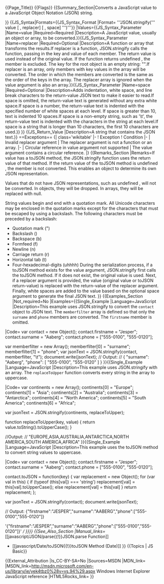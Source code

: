 {{Page_Title}}
{{Flags}}
{{Summary_Section|Converts a JavaScript value to a JavaScript Object Notation (JSON) string.

}}
{{JS_Syntax|Formats={{JS_Syntax_Format
|Format= '''JSON.stringify(''' value [ , replacer] [ , space] ''')'''}}
|Values={{JS_Syntax_Parameter
|Name=value
|Required=Required
|Description=A JavaScript value, usually an object or array, to be converted.}}{{JS_Syntax_Parameter
|Name=replacer
|Required=Optional
|Description=A function or array that transforms the results.If replacer is a function, JSON.stringify calls the function, passing in the key and value of each member. The return value is used instead of the original value. If the function returns undefined , the member is excluded. The key for the root object is an empty string: "".If replacer is an array, only members with key values in the array will be converted. The order in which the members are converted is the same as the order of the keys in the array. The replacer array is ignored when the value argument is also an array.}}{{JS_Syntax_Parameter
|Name=space
|Required=Optional
|Description=Adds indentation, white space, and line break characters to the return-value JSON text to make it easier to read.If space is omitted, the return-value text is generated without any extra white space.If space is a number, the return-value text is indented with the specified number of white spaces at each level. If space is greater than 10, text is indented 10 spaces.If space is a non-empty string, such as '\t', the return-value text is indented with the characters in the string at each level.If space is a string that is longer than 10 characters, the first 10 characters are used.}}
}}
{{JS_Return_Value
|Description=A string that contains the JSON text.}}
==Exceptions==
{| class='wikitable'
|-
! Exception
! Condition
|-
| Invalid replacer argument
| The replacer argument is not a function or an array.
|-
| Circular reference in value argument not supported
| The value argument contains a circular reference.
|}
{{Remarks_Section
|Remarks=If value has a toJSON method, the JSON.stringify function uses the return value of that method. If the return value of the toJSON method is undefined , the member is not converted. This enables an object to determine its own JSON representation.

Values that do not have JSON representations, such as undefined , will not be converted. In objects, they will be dropped. In arrays, they will be replaced with null.

String values begin and end with a quotation mark. All Unicode characters may be enclosed in the quotation marks except for the characters that must be escaped by using a backslash. The following characters must be preceded by a backslash:

* Quotation mark (")
* Backslash (\)
* Backspace (b)
* Formfeed (f)
* Newline (n)
* Carriage return (r)
* Horizontal tab (t)
* Four-hexadecimal-digits (uhhhh)
During the serialization process, if a toJSON method exists for the value argument, JSON.stringify first calls the toJSON method. If it does not exist, the original value is used. Next, if a replacer argument is provided, the value (original value or toJSON return-value) is replaced with the return-value of the replacer argument. Finally, white spaces are added to the value based on the optional space argument to generate the final JSON text.
}}
{{Examples_Section
|Not_required=No
|Examples={{Single_Example
|Language=JavaScript
|Description=This example uses JSON.stringify to convert the <code>contact</code> object to JSON text. The <code>memberfilter</code> array is defined so that only the <code>surname</code> and <code>phone</code> members are converted. The <code>firstname</code> member is omitted.

|Code= var contact = new Object();
 contact.firstname = "Jesper";
 contact.surname = "Aaberg";
 contact.phone = ["555-0100", "555-0120"];
 
 var memberfilter = new Array();
 memberfilter[0] = "surname";
 memberfilter[1] = "phone";
 var jsonText = JSON.stringify(contact, memberfilter, "\t");
 document.write(jsonText);
 // Output: 
 // { "surname": "Aaberg", "phone": [ "555-0100", "555-0120" ] }
}}{{Single_Example
|Language=JavaScript
|Description=This example uses JSON.stringify with an array. The <code>replaceToUpper</code> function converts every string in the array to uppercase.

|Code= var continents = new Array();
 continents[0] = "Europe";
 continents[1] = "Asia";
 continents[2] = "Australia";
 continents[3] = "Antarctica";
 continents[4] = "North America";
 continents[5] = "South America";
 continents[6] = "Africa";
 
 var jsonText = JSON.stringify(continents, replaceToUpper);
 
 function replaceToUpper(key, value) {
     return value.toString().toUpperCase();
 }
 
 //Output:
 // "EUROPE,ASIA,AUSTRALIA,ANTARCTICA,NORTH AMERICA,SOUTH AMERICA,AFRICA"
}}{{Single_Example
|Language=JavaScript
|Description=This example uses the toJSON method to convert string values to uppercase.

|Code= var contact = new Object(); 
 contact.firstname = "Jesper";
 contact.surname = "Aaberg";
 contact.phone = ["555-0100", "555-0120"];
 
 contact.toJSON = function(key)
  {
     var replacement = new Object();
     for (var val in this)
     {
         if (typeof (this[val]) === 'string')
             replacement[val] = this[val].toUpperCase();
         else
             replacement[val] = this[val]
     }
     return replacement;
 };
 
 var jsonText = JSON.stringify(contact);
 document.write(jsonText);
 
 // Output:
 {"firstname":"JESPER","surname":"AABERG","phone":["555-0100","555-0120"]}
 
 
 
 '{"firstname":"JESPER","surname":"AABERG","phone":["555-0100","555-0120"]}'
 */
}}}}
{{See_Also_Section
|Manual_links=* [[javascript/JSON/parse{{!}}JSON.parse Function]]
* [[javascript/Date/toJSON{{!}}toJSON Method (Date)]]
}}
{{Topics | JS Basic}}

{{External_Attribution
|Is_CC-BY-SA=No
|Sources=MSDN
|MDN_link=
|MSDN_link=http://msdn.microsoft.com/en-us/library/ie/yek4tbz0%28v=vs.94%29.aspx Windows Internet Explorer JavaScript reference
|HTML5Rocks_link=
}}